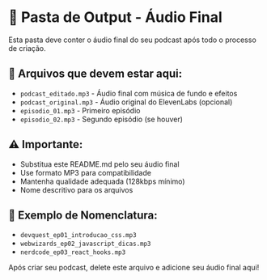 # 🎵 Pasta de Output - Áudio Final

Esta pasta deve conter o áudio final do seu podcast após todo o processo de criação.

## 📁 Arquivos que devem estar aqui:
- `podcast_editado.mp3` - Áudio final com música de fundo e efeitos
- `podcast_original.mp3` - Áudio original do ElevenLabs (opcional)
- `episodio_01.mp3` - Primeiro episódio  
- `episodio_02.mp3` - Segundo episódio (se houver)

## ⚠️ Importante:
- Substitua este README.md pelo seu áudio final
- Use formato MP3 para compatibilidade
- Mantenha qualidade adequada (128kbps mínimo)
- Nome descritivo para os arquivos

## 🎯 Exemplo de Nomenclatura:
- `devquest_ep01_introducao_css.mp3`
- `webwizards_ep02_javascript_dicas.mp3`
- `nerdcode_ep03_react_hooks.mp3`

Após criar seu podcast, delete este arquivo e adicione seu áudio final aqui!
